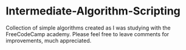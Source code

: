 # Intermediate-Algorithm-Scripting
Collection of simple algorithms created as I was studying with the FreeCodeCamp academy. Please feel free to leave comments for improvements, much appreciated.

